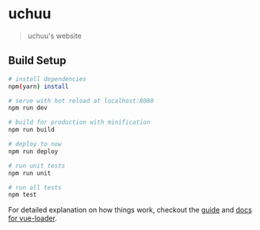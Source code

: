 # uchuu

> uchuu's website

## Build Setup

``` bash
# install dependencies
npm(yarn) install

# serve with hot reload at localhost:8080
npm run dev

# build for production with minification
npm run build

# deploy to now
npm run deploy

# run unit tests
npm run unit

# run all tests
npm test
```

For detailed explanation on how things work, checkout the [guide](http://vuejs-templates.github.io/webpack/) and [docs for vue-loader](http://vuejs.github.io/vue-loader).

